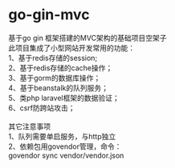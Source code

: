 # go-gin-mvc
基于go gin 框架搭建的MVC架构的基础项目空架子<br/>
此项目集成了小型网站开发常用的功能：<br/>
1、基于redis存储的session;<br/>
2、基于redis存储的cache操作；<br/>
3、基于gorm的数据库操作；<br/>
4、基于beanstalk的队列服务；<br/>
5、类php laravel框架的数据验证；<br/>
6、csrf防跨站攻击；<br/>
<br/>
其它注意事项<br/>
1、队列需要单启服务，与http独立<br/>
2、依赖包用govendor管理，命令：<br/>
govendor sync vendor/vendor.json <br/>


